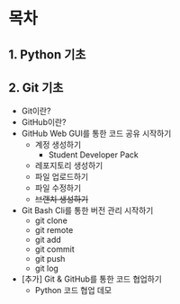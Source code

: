 # 목차

## 1. Python 기초

## 2. Git 기초
- Git이란?
- GitHub이란?
- GitHub Web GUI를 통한 코드 공유 시작하기
  - 계정 생성하기
    - Student Developer Pack
  - 레포지토리 생성하기
  - 파일 업로드하기
  - 파일 수정하기
  - ~~브랜치 생성하기~~
- Git Bash Cli를 통한 버전 관리 시작하기
  - git clone
  - git remote
  - git add
  - git commit
  - git push
  - git log
- [추가] Git & GitHub를 통한 코드 협업하기
  - Python 코드 협업 데모
